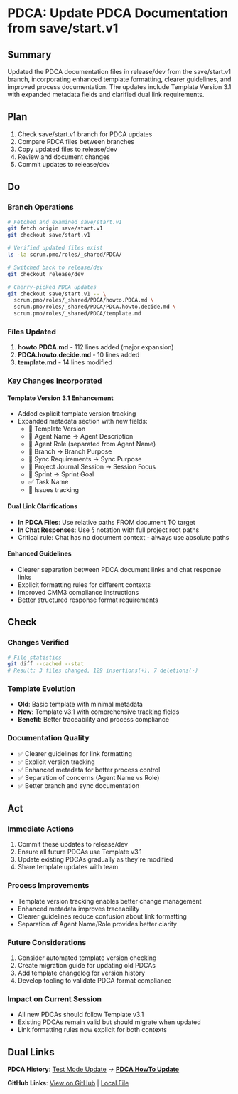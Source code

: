 # PDCA: Update PDCA Documentation from save/start.v1

## Summary

Updated the PDCA documentation files in release/dev from the save/start.v1 branch, incorporating enhanced template formatting, clearer guidelines, and improved process documentation. The updates include Template Version 3.1 with expanded metadata fields and clarified dual link requirements.

## Plan

1. Check save/start.v1 branch for PDCA updates
2. Compare PDCA files between branches
3. Copy updated files to release/dev
4. Review and document changes
5. Commit updates to release/dev

## Do

### Branch Operations
```bash
# Fetched and examined save/start.v1
git fetch origin save/start.v1
git checkout save/start.v1

# Verified updated files exist
ls -la scrum.pmo/roles/_shared/PDCA/

# Switched back to release/dev
git checkout release/dev

# Cherry-picked PDCA updates
git checkout save/start.v1 -- \
  scrum.pmo/roles/_shared/PDCA/howto.PDCA.md \
  scrum.pmo/roles/_shared/PDCA/PDCA.howto.decide.md \
  scrum.pmo/roles/_shared/PDCA/template.md
```

### Files Updated
1. **howto.PDCA.md** - 112 lines added (major expansion)
2. **PDCA.howto.decide.md** - 10 lines added
3. **template.md** - 14 lines modified

### Key Changes Incorporated

#### Template Version 3.1 Enhancement
- Added explicit template version tracking
- Expanded metadata section with new fields:
  - 🎯 Template Version
  - 👤 Agent Name → Agent Description
  - 👤 Agent Role (separated from Agent Name)
  - 👤 Branch → Branch Purpose
  - 🔄 Sync Requirements → Sync Purpose
  - 🎯 Project Journal Session → Session Focus
  - 🎯 Sprint → Sprint Goal
  - ✅ Task Name
  - 🚨 Issues tracking

#### Dual Link Clarifications
- **In PDCA Files**: Use relative paths FROM document TO target
- **In Chat Responses**: Use § notation with full project root paths
- Critical rule: Chat has no document context - always use absolute paths

#### Enhanced Guidelines
- Clearer separation between PDCA document links and chat response links
- Explicit formatting rules for different contexts
- Improved CMM3 compliance instructions
- Better structured response format requirements

## Check

### Changes Verified
```bash
# File statistics
git diff --cached --stat
# Result: 3 files changed, 129 insertions(+), 7 deletions(-)
```

### Template Evolution
- **Old**: Basic template with minimal metadata
- **New**: Template v3.1 with comprehensive tracking fields
- **Benefit**: Better traceability and process compliance

### Documentation Quality
- ✅ Clearer guidelines for link formatting
- ✅ Explicit version tracking
- ✅ Enhanced metadata for better process control
- ✅ Separation of concerns (Agent Name vs Role)
- ✅ Better branch and sync documentation

## Act

### Immediate Actions
1. Commit these updates to release/dev
2. Ensure all future PDCAs use Template v3.1
3. Update existing PDCAs gradually as they're modified
4. Share template updates with team

### Process Improvements
- Template version tracking enables better change management
- Enhanced metadata improves traceability
- Clearer guidelines reduce confusion about link formatting
- Separation of Agent Name/Role provides better clarity

### Future Considerations
1. Consider automated template version checking
2. Create migration guide for updating old PDCAs
3. Add template changelog for version history
4. Develop tooling to validate PDCA format compliance

### Impact on Current Session
- All new PDCAs should follow Template v3.1
- Existing PDCAs remain valid but should migrate when updated
- Link formatting rules now explicit for both contexts

## Dual Links

**PDCA History**: [Test Mode Update](./2025-08-28-UTC-2450-test-mode-release-dev-update.md) → **[PDCA HowTo Update](./2025-08-28-UTC-2512-pdca-howto-update.md)**

**GitHub Links**: [View on GitHub](https://github.com/Cerulean-Circle-GmbH/Web4Articles/blob/release/dev/scrum.pmo/project.journal/2025-08-28-UTC-2227-session-start/pdca/2025-08-28-UTC-2512-pdca-howto-update.md) | [Local File](./2025-08-28-UTC-2512-pdca-howto-update.md)